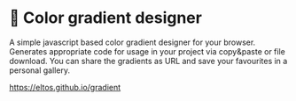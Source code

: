 # 🎨 Color gradient designer

A simple javascript based color gradient designer for your browser.
Generates appropriate code for usage in your project via copy&paste or file download.
You can share the gradients as URL and save your favourites in a personal gallery.

https://eltos.github.io/gradient

